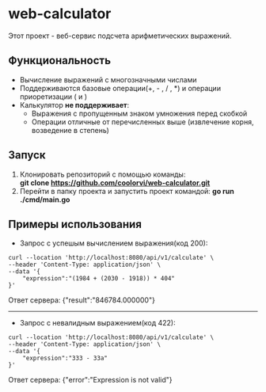 # web-calculator
Этот проект - веб-сервис подсчета арифметических выражений.

## Функциональность
* Вычисление выражений с многозначными числами
* Поддерживаются базовые операции(+, - , / , *) и операции приоретизации ( и )
* Калькулятор __не поддерживает__:
    * Выражения с пропущенным знаком умножения перед скобкой
    * Операции отличные от перечисленных выше (извлечение корня, возведение в степень)

## Запуск
1. Клонировать репозиторий с помощью команды:\
__git clone https://github.com/coolorvi/web-calculator.git__
2. Перейти в папку проекта и запустить проект командой: __go run ./cmd/main.go__

## Примеры использования
* Запрос с успешым вычислением выражения(код 200):
```
curl --location 'http://localhost:8080/api/v1/calculate' \
--header 'Content-Type: application/json' \
--data '{
    "expression":"(1984 + (2030 - 1918)) * 404"
}'
``` 
Ответ сервера: {"result":"846784.000000"}

-----
* Запрос с невалидным выражением(код 422):
```
curl --location 'http://localhost:8080/api/v1/calculate' \
--header 'Content-Type: application/json' \
--data '{
    "expression":"333 - 33a"
}'
``` 
Ответ сервера: {"error":"Expression is not valid"}



